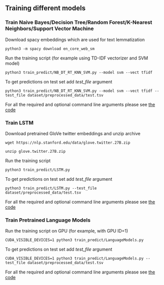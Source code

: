 ## Training different models

### Train Naive Bayes/Decision Tree/Random Forest/K-Nearest Neighbors/Support Vector Machine

Download spacy embeddings which are used for text lemmatization

```
python3 -m spacy download en_core_web_sm
```

Run the training script (for example using TD-IDF vectorizer and SVM model)
```
python3 train_predict/NB_DT_RT_KNN_SVM.py --model svm --vect tfidf
```

To get predictions on test set add _test_file_ argument
```
python3 train_predict/NB_DT_RT_KNN_SVM.py --model svm --vect tfidf --test_file dataset/preprocessed_data/test.tsv
```

For all the required and optional command line arguments please see [the code](https://github.com/annedadaa/Offensive_Language_Identification/blob/954ab945d65b8383fa3f9ecf654118f0793e71d0/train_predict/NB_DT_RT_KNN_SVM.py#L32)

### Train LSTM
Download pretrained GloVe twitter embeddings and unzip archive

```
wget https://nlp.stanford.edu/data/glove.twitter.27B.zip
```
```
unzip glove.twitter.27B.zip
```
Run the training script
```
python3 train_predict/LSTM.py
```
To get predictions on test set add _test_file_ argument
```
python3 train_predict/LSTM.py --test_file dataset/preprocessed_data/test.tsv
```

For all the required and optional command line arguments please see [the code](https://github.com/annedadaa/Offensive_Language_Identification/blob/948930f986709f641af581781ee8447902198d53/train_predict/LSTM.py#L29)

### Train Pretrained Language Models
Run the training script on GPU (for example, with GPU ID=1)

```
CUDA_VISIBLE_DEVICES=1 python3 train_predict/LanguageModels.py
```
To get predictions on test set add _test_file_ argument

```
CUDA_VISIBLE_DEVICES=1 python3 train_predict/LanguageModels.py --test_file dataset/preprocessed_data/test.tsv
```
For all the required and optional command line arguments please see [the code](https://github.com/annedadaa/Offensive_Language_Identification/blob/59cfda15503a9b7ec0817d374525a41a8679495d/train_predict/LanguageModels.py#L18)

